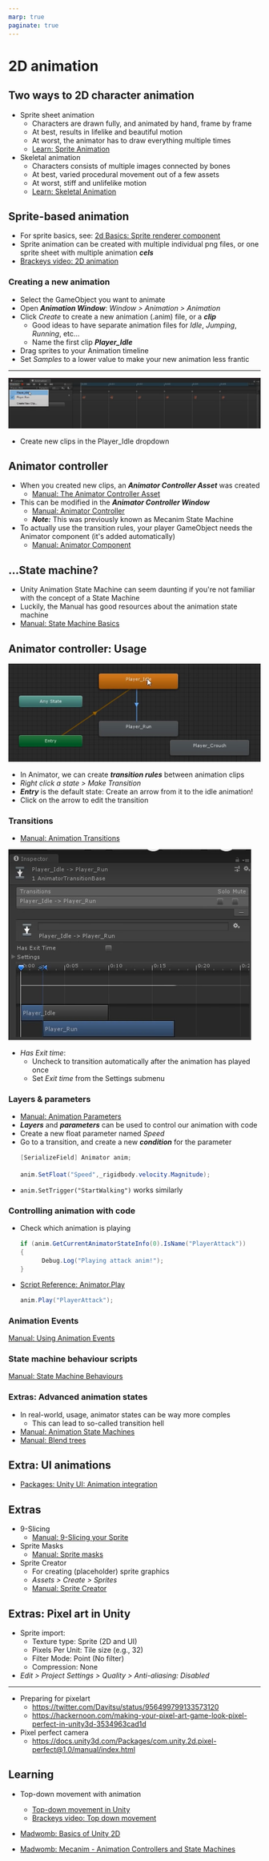 ```yaml
---
marp: true
paginate: true
---
```

<!-- headingDivider: 3 -->
<!-- class: default -->

# 2D animation


## Two ways to 2D character animation

* Sprite sheet animation
  * Characters are drawn fully, and animated by hand, frame by frame
  * At best, results in lifelike and beautiful motion
  * At worst, the animator has to draw everything multiple times
  * [Learn: Sprite Animation](https://learn.unity.com/tutorial/introduction-to-sprite-animations)
* Skeletal animation
  * Characters consists of multiple images connected by bones
  * At best, varied procedural movement out of a few assets
  * At worst, stiff and unlifelike motion
  * [Learn: Skeletal Animation](https://unity.com/features/2danimation)


## Sprite-based animation

* For sprite basics, see: [2d Basics: Sprite renderer component](2d-basics.md#sprite-renderer-component)
* Sprite animation can be created with multiple individual png files, or one sprite sheet with multiple animation ***cels***
* [Brackeys video: 2D animation](https://www.youtube.com/watch?v=hkaysu1Z-N8)
### Creating a new animation
* Select the GameObject you want to animate
* Open ***Animation Window***: *Window > Animation > Animation*
* Click *Create* to create a new animation (.anim) file, or a ***clip***
  * Good ideas to have separate animation files for *Idle*, *Jumping*, *Running*, etc...
  * Name the first clip ***Player_Idle***
* Drag sprites to your Animation timeline
* Set *Samples* to a lower value to make your new animation less frantic

---

![](imgs/animation-window.png)
* Create new clips in the Player_Idle dropdown

## Animator controller

* When you created new clips, an ***Animator Controller Asset*** was created
  * [Manual: The Animator Controller Asset](https://docs.unity3d.com/Manual/Animator.html)
* This can be modified in the ***Animator Controller Window***
  * [Manual: Animator Controller](https://docs.unity3d.com/Manual/class-AnimatorController.html)
  * ***Note:*** This was previously known as Mecanim State Machine
* To actually use the transition rules, your player GameObject needs the Animator component (it's added automatically)
  * [Manual: Animator Component](https://docs.unity3d.com/Manual/class-Animator.html)

## ...State machine? 

* Unity Animation State Machine can seem daunting if you're not familiar with the concept of a State Machine
* Luckily, the Manual has good resources about the animation state machine 
* [Manual: State Machine Basics](https://docs.unity3d.com/Manual/StateMachineBasics.html)

## Animator controller: Usage

![](imgs/animator-states.png
)
* In Animator, we can create ***transition rules*** between animation clips
* *Right click a state > Make Transition*
* ***Entry*** is the default state: Create an arrow from it to the idle animation!
* Click on the arrow to edit the transition

### Transitions

* [Manual: Animation Transitions](https://docs.unity3d.com/530/Documentation/Manual/class-Transition.html)

![](imgs/animator-transition-inspector.png)

* *Has Exit time*:
  * Uncheck to transition automatically after the animation has played once
  * Set *Exit time* from the Settings submenu

### Layers & parameters

* [Manual: Animation Parameters](https://docs.unity3d.com/Manual/AnimationParameters.html)
* ***Layers*** and ***parameters*** can be used to control our animation with code
* Create a new float parameter named *Speed*
* Go to a transition, and create a new ***condition*** for the parameter 
  ```c#
  [SerializeField] Animator anim;

  anim.SetFloat("Speed",_rigidbody.velocity.Magnitude);
  ```
* `anim.SetTrigger("StartWalking")` works similarly

### Controlling animation with code

* Check which animation is playing
  ```c#
  if (anim.GetCurrentAnimatorStateInfo(0).IsName("PlayerAttack"))
  {
        Debug.Log("Playing attack anim!");
  }
  ```
* [Script Reference: Animator.Play](https://docs.unity3d.com/ScriptReference/Animator.Play.html)
  ```c#
  anim.Play("PlayerAttack");
  ```

### Animation Events

[Manual: Using Animation Events](https://docs.unity3d.com/Manual/script-AnimationWindowEvent.html)

### State machine behaviour scripts

[Manual: State Machine Behaviours](https://docs.unity3d.com/Manual/StateMachineBehaviours.html)


### Extras: Advanced animation states
<!-- _backgroundColor: pink -->

* In real-world, usage, animator states can be way more comples
  * This can lead to so-called transition hell
* [Manual: Animation State Machines](https://docs.unity3d.com/Manual/AnimationStateMachines.html)
* [Manual: Blend trees](https://docs.unity3d.com/Manual/class-BlendTree.html)

## Extra: UI animations
<!-- _backgroundColor: pink -->

* [Packages: Unity UI: Animation integration](https://docs.unity3d.com/Packages/com.unity.ugui@1.0/manual/UIAnimationIntegration.html)

## Extras
<!-- _backgroundColor: pink -->

* 9-Slicing
  * [Manual: 9-Slicing your Sprite](https://docs.unity3d.com/Manual/9SliceSprites.html)
* Sprite Masks
  * [Manual: Sprite masks](https://docs.unity3d.com/Manual/class-SpriteMask.html)
* Sprite Creator
  * For creating (placeholder) sprite graphics
  * *Assets > Create > Sprites*
  * [Manual: Sprite Creator](https://docs.unity3d.com/Manual/SpriteCreator.html)

## Extras: Pixel art in Unity
<!-- _backgroundColor: pink -->

* Sprite import:
  * Texture type: Sprite (2D and UI)
  * Pixels Per Unit: Tile size (e.g., 32)
  * Filter Mode: Point (No filter)
  * Compression: None
* *Edit > Project Settings > Quality > Anti-aliasing: Disabled*

---
<!-- _backgroundColor: pink -->

* Preparing for pixelart
  * https://twitter.com/Davitsu/status/956499799133573120
  * https://hackernoon.com/making-your-pixel-art-game-look-pixel-perfect-in-unity3d-3534963cad1d
* Pixel perfect camera
  * https://docs.unity3d.com/Packages/com.unity.2d.pixel-perfect@1.0/manual/index.html

## Learning 

* Top-down movement with animation
  * [Top-down movement in Unity](https://pavcreations.com/top-down-movement-and-attack-game-mechanics-in-unity/)
  * [Brackeys video: Top down movement](https://www.youtube.com/watch?v=whzomFgjT50)

* [Madwomb: Basics of Unity 2D](http://madwomb.com/tutorials/GameDesign_Unity2Dintro.html)
* [Madwomb: Mecanim - Animation Controllers and State Machines](http://madwomb.com/tutorials/GameDesign_UnityMecanim.html)